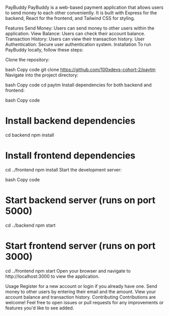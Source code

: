 PayBuddy
PayBuddy is a web-based payment application that allows users to send money to each other conveniently. It is built with Express for the backend, React for the frontend, and Tailwind CSS for styling.

Features
Send Money: Users can send money to other users within the application.
View Balance: Users can check their account balance.
Transaction History: Users can view their transaction history.
User Authentication: Secure user authentication system.
Installation
To run PayBuddy locally, follow these steps:

Clone the repository:

bash
Copy code
git clone https://github.com/100xdevs-cohort-2/paytm
Navigate into the project directory:

bash
Copy code
cd paytm
Install dependencies for both backend and frontend:

bash
Copy code

# Install backend dependencies

cd backend
npm install

# Install frontend dependencies

cd ../frontend
npm install
Start the development server:

bash
Copy code

# Start backend server (runs on port 5000)

cd ../backend
npm start

# Start frontend server (runs on port 3000)

cd ../frontend
npm start
Open your browser and navigate to http://localhost:3000 to view the application.

Usage
Register for a new account or login if you already have one.
Send money to other users by entering their email and the amount.
View your account balance and transaction history.
Contributing
Contributions are welcome! Feel free to open issues or pull requests for any improvements or features you'd like to see added.
